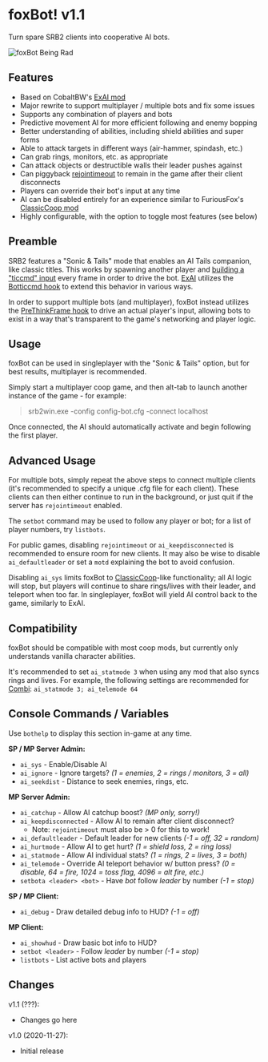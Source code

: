 foxBot! v1.1
============
Turn spare SRB2 clients into cooperative AI bots.

![foxBot Being Rad](Media/srb20065.gif)

Features
--------
* Based on CobaltBW's [ExAI mod](https://mb.srb2.org/showthread.php?t=46020)
* Major rewrite to support multiplayer / multiple bots and fix some issues
* Supports any combination of players and bots
* Predictive movement AI for more efficient following and enemy bopping
* Better understanding of abilities, including shield abilities and super forms
* Able to attack targets in different ways (air-hammer, spindash, etc.)
* Can grab rings, monitors, etc. as appropriate
* Can attack objects or destructible walls their leader pushes against
* Can piggyback [rejointimeout](https://git.do.srb2.org/STJr/SRB2/merge_requests/722) to remain in the game after their client disconnects
* Players can override their bot's input at any time
* AI can be disabled entirely for an experience similar to FuriousFox's [ClassicCoop mod](https://mb.srb2.org/showthread.php?t=41377)
* Highly configurable, with the option to toggle most features (see below)

Preamble
--------
SRB2 features a "Sonic & Tails" mode that enables an AI Tails companion, like classic titles.
This works by spawning another player and [building a "ticcmd" input](https://github.com/STJr/SRB2/blob/master/src/b_bot.c#L46) every frame in order to drive the bot.
[ExAI](https://mb.srb2.org/showthread.php?t=46020) utilizes the [Botticcmd hook](https://wiki.srb2.org/wiki/Lua/Hooks#BotTiccmd) to extend this behavior in various ways.

In order to support multiple bots (and multiplayer), foxBot instead utilizes the [PreThinkFrame hook](https://wiki.srb2.org/wiki/Lua/Hooks#PreThinkFrame) to drive an actual player's input,
allowing bots to exist in a way that's transparent to the game's networking and player logic.

Usage
-----
foxBot can be used in singleplayer with the "Sonic & Tails" option, but for best results, multiplayer is recommended.

Simply start a multiplayer coop game, and then alt-tab to launch another instance of the game - for example:

> srb2win.exe -config config-bot.cfg -connect localhost

Once connected, the AI should automatically activate and begin following the first player.

Advanced Usage
--------------
For multiple bots, simply repeat the above steps to connect multiple clients (it's recommended to specify a unique .cfg file for each client).
These clients can then either continue to run in the background, or just quit if the server has `rejointimeout` enabled.

The `setbot` command may be used to follow any player or bot; for a list of player numbers, try `listbots`.

For public games, disabling `rejointimeout` or `ai_keepdisconnected` is recommended to ensure room for new clients.
It may also be wise to disable `ai_defaultleader` or set a `motd` explaining the bot to avoid confusion.

Disabling `ai_sys` limits foxBot to [ClassicCoop](https://mb.srb2.org/showthread.php?t=41377)-like functionality;
all AI logic will stop, but players will continue to share rings/lives with their leader, and teleport when too far.
In singleplayer, foxBot will yield AI control back to the game, similarly to ExAI.

Compatibility
-------------
foxBot should be compatible with most coop mods, but currently only understands vanilla character abilities.

It's recommended to set `ai_statmode 3` when using any mod that also syncs rings and lives.
For example, the following settings are recommended for [Combi](https://mb.srb2.org/showthread.php?t=46562): `ai_statmode 3; ai_telemode 64`

Console Commands / Variables
----------------------------
Use `bothelp` to display this section in-game at any time.

**SP / MP Server Admin:**
* `ai_sys` - Enable/Disable AI
* `ai_ignore` - Ignore targets? *(1 = enemies, 2 = rings / monitors, 3 = all)*
* `ai_seekdist` - Distance to seek enemies, rings, etc.

**MP Server Admin:**
* `ai_catchup` - Allow AI catchup boost? *(MP only, sorry!)*
* `ai_keepdisconnected` - Allow AI to remain after client disconnect?
  * Note: `rejointimeout` must also be > 0 for this to work!
* `ai_defaultleader` - Default leader for new clients *(-1 = off, 32 = random)*
* `ai_hurtmode` - Allow AI to get hurt? *(1 = shield loss, 2 = ring loss)*
* `ai_statmode` - Allow AI individual stats? *(1 = rings, 2 = lives, 3 = both)*
* `ai_telemode` - Override AI teleport behavior w/ button press? *(0 = disable, 64 = fire, 1024 = toss flag, 4096 = alt fire, etc.)*
* `setbota <leader> <bot>` - Have *bot* follow *leader* by number *(-1 = stop)*

**SP / MP Client:**
* `ai_debug` - Draw detailed debug info to HUD? *(-1 = off)*

**MP Client:**
* `ai_showhud` - Draw basic bot info to HUD?
* `setbot <leader>` - Follow *leader* by number *(-1 = stop)*
* `listbots` - List active bots and players

Changes
-------
v1.1 (???):
* Changes go here

v1.0 (2020-11-27):
* Initial release
